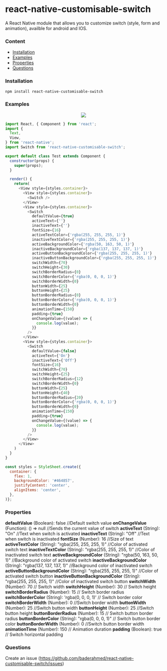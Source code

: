 # react-native-customisable-switch
A React Native module that allows you to customize switch (style, form and animation), availble for android and IOS.

### Content
- [Installation](#installation)
- [Examples](#usage-example)
- [Properties](#properties)
- [Questions](#questions)

### Installation
```bash
npm install react-native-customisable-switch
```

### Examples
<p align="center">
    <img src="./examples.gif" />
</p>

```javascript
import React, { Component } from 'react';
import {
  Text,
  View,
} from 'react-native';
import Switch from 'react-native-customisable-switch';

export default class Test extends Component {
  constructor(props) {
    super(props);
  }

  render() {
    return(
      <View style={styles.container}>
        <View style={styles.container}>
          <Switch />
        </View>
        <View style={styles.container}>
          <Switch
            defaultValue={true}
            activeText={''}
            inactiveText={''}
            fontSize={16}
            activeTextColor={'rgba(255, 255, 255, 1)'}
            inactiveTextColor={'rgba(255, 255, 255, 1)'}
            activeBackgroundColor={'rgba(50, 163, 50, 1)'}
            inactiveBackgroundColor={'rgba(137, 137, 137, 1)'}
            activeButtonBackgroundColor={'rgba(255, 255, 255, 1)'}
            inactiveButtonBackgroundColor={'rgba(255, 255, 255, 1)'}
            switchWidth={70}
            switchHeight={30}
            switchBorderRadius={0}
            switchBorderColor={'rgba(0, 0, 0, 1)'}
            switchBorderWidth={0}
            buttonWidth={25}
            buttonHeight={25}
            buttonBorderRadius={0}
            buttonBorderColor={'rgba(0, 0, 0, 1)'}
            buttonBorderWidth={0}
            animationTime={150}
            padding={true}
            onChangeValue={(value) => {
              console.log(value);
            }}
          />
        </View>  
        <View style={styles.container}>
          <Switch 
            defaultValue={false}
            activeText={'On'}
            inactiveText={'Off'}
            fontSize={16}
            switchWidth={70}
            switchHeight={25}
            switchBorderRadius={12}
            switchBorderWidth={0}
            buttonWidth={25}
            buttonHeight={40}
            buttonBorderRadius={20}
            buttonBorderColor={'rgba(0, 0, 0, 1)'}
            buttonBorderWidth={0}
            animationTime={150}
            padding={true}
            onChangeValue={(value) => {
              console.log(value);
            }}
          />
        </View>
      </View>
    )
  }
}

const styles = StyleSheet.create({
  container: {
    flex: 1,
    backgroundColor: '#464857',
    justifyContent: 'center',
    alignItems: 'center',
  },
)};
```
### Properties
**defaultValue** (Boolean): false //Default switch value
**onChangeValue** (Function): () => null //Sends the current value of switch
**activeText** (String): "On" //Text when switch is activated
**inactiveText** (String): "Off" //Text when switch is inactivated
**fontSize** (Number): 16 //Size of text
**activeTextColor** (String): "rgba(255, 255, 255, 1)" //Color of activated switch text
**inactiveTextColor** (String): "rgba(255, 255, 255, 1)" //Color of inactivated switch text
**activeBackgroundColor** (String): "rgba(50, 163, 50, 1)" //Background color of activated switch
**inactiveBackgroundColor** (String): "rgba(137, 137, 137, 1)" //Background color of inactivated switch
**activeButtonBackgroundColor** (String): "rgba(255, 255, 255, 1)"  //Color of activated switch button
**inactiveButtonBackgroundColor** (String): "rgba(255, 255, 255, 1)"  //Color of inactivated switch button
**switchWidth** (Number): 70 // Switch width
**switchHeight** (Number): 30 // Switch height
**switchBorderRadius** (Number): 15 // Switch border radius 
**switchBorderColor** (String): 'rgba(0, 0, 0, 1)' // Switch border color 
**switchBorderWidth** (Number): 0 //Switch border width 
**buttonWidth** (Number): 25 //Switch button width
**buttonHeight** (Number): 25 //Switch button height
**buttonBorderRadius** (Number): 15 // Switch button border radius
**buttonBorderColor** (String): "rgba(0, 0, 0, 1)" // Switch button border color
**buttonBorderWidth** (Number): 0 //Switch button border width
**animationTime** (Number): 150 // Animation duration
**padding** (Boolean): true // Switch horizontal padding

### Questions
Create an issue (https://github.com/baderahmed/react-native-customisable-switch/issues)